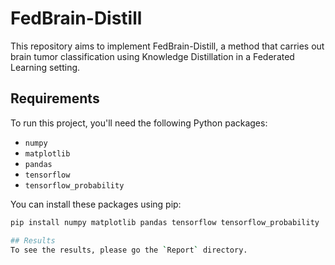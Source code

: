 # FedBrain-Distill

This repository aims to implement FedBrain-Distill, a method that carries out brain tumor classification using Knowledge Distillation in a Federated Learning setting.

## Requirements

To run this project, you'll need the following Python packages:
- `numpy`
- `matplotlib`
- `pandas`
- `tensorflow`
- `tensorflow_probability`

You can install these packages using pip:

```bash
pip install numpy matplotlib pandas tensorflow tensorflow_probability

## Results
To see the results, please go the `Report` directory. 

